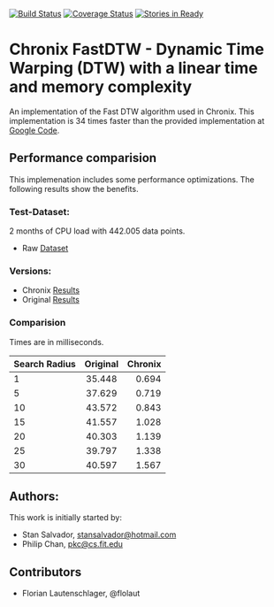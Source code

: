 [![Build Status](https://travis-ci.org/ChronixDB/chronix.fastdtw.svg?branch=master)](https://travis-ci.org/ChronixDB/chronix.fastdtw)
[![Coverage Status](https://coveralls.io/repos/github/ChronixDB/chronix.fastdtw/badge.svg?branch=master)](https://coveralls.io/github/ChronixDB/chronix.fastdtw?branch=master)
[![Stories in Ready](https://badge.waffle.io/ChronixDB/chronix.fastdtw.png?label=ready&title=Ready)](https://waffle.io/ChronixDB/chronix.fastdtw)
# Chronix FastDTW - Dynamic Time Warping (DTW) with a linear time and memory complexity 
An implementation of the Fast DTW algorithm used in Chronix.
This implementation is 34 times faster than the provided implementation at [Google Code](http://code.google.com/p/fastdtw/).

## Performance comparision
This implemenation includes some performance optimizations.
The following results show the benefits.
 
### Test-Dataset:
2 months of CPU load with 442.005 data points.
- Raw [Dataset](https://github.com/ChronixDB/chronix.fastdtw/blob/master/src/test/resources/CPU-Load.csv)

### Versions:
- Chronix [Results](https://github.com/ChronixDB/chronix.fastdtw/blob/master/results/chronix-optimization.csv)
- Original [Results](https://github.com/ChronixDB/chronix.fastdtw/blob/master/results/source-runtime.csv)

### Comparision
Times are in milliseconds.

| Search Radius|Original|Chronix|
| ------------- |:-------------:| -----:|
|1 | 35.448 | 0.694 |
|5 | 37.629 | 0.719 |
|10| 43.572 |	0.843 |
|15| 41.557 | 1.028 |
|20| 40.303 | 1.139 |
|25| 39.797 | 1.338 | 
|30| 40.597 |	1.567 |

## Authors:
This work is initially started by:
- Stan Salvador, stansalvador@hotmail.com
- Philip Chan, pkc@cs.fit.edu

## Contributors
- Florian Lautenschlager, @flolaut
